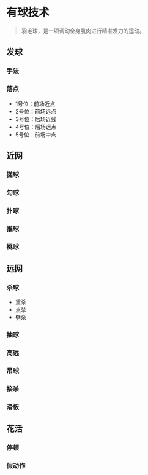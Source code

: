 # 有球技术

> 羽毛球，是一项调动全身肌肉进行精准发力的运动。

## 发球
### 手法

### 落点
- 1号位：前场近点
- 2号位：前场远点
- 3号位：后场近线
- 4号位：后场远点
- 5号位：前场中点

## 近网

### 搓球

### 勾球

### 扑球

### 推球

### 挑球

## 远网
### 杀球
- 重杀
- 点杀
- 劈杀
### 抽球

### 高远

### 吊球

### 接杀

### 滑板

## 花活
### 停顿
### 假动作